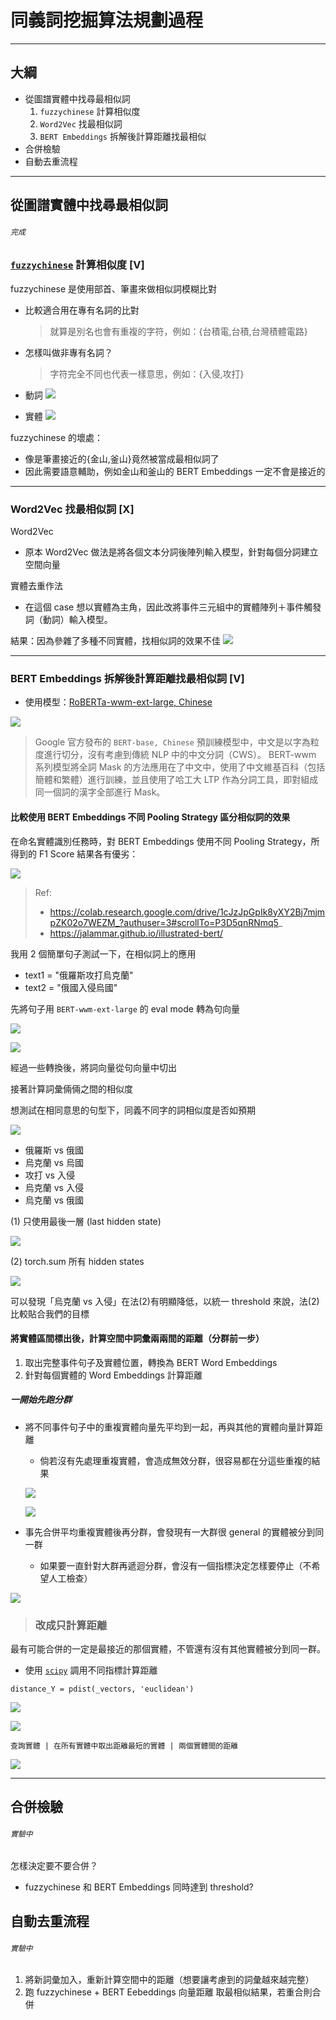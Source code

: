 # 同義詞挖掘算法規劃過程

---

## 大綱
- 從圖譜實體中找尋最相似詞
    1. `fuzzychinese` 計算相似度
    2. `Word2Vec` 找最相似詞
    3. `BERT Embeddings` 拆解後計算距離找最相似
- 合併檢驗
- 自動去重流程

---

## 從圖譜實體中找尋最相似詞
###### `完成`

### [`fuzzychinese`](https://github.com/znwang25/fuzzychinese) 計算相似度 [V]
fuzzychinese 是使用部首、筆畫來做相似詞模糊比對

- 比較適合用在專有名詞的比對
  > 就算是別名也會有重複的字符，例如：{台積電,台積,台灣積體電路}
- 怎樣叫做非專有名詞？
  > 字符完全不同也代表一樣意思，例如：{入侵,攻打}


- 動詞
![](https://i.imgur.com/EsY3nql.png)

- 實體
![](https://i.imgur.com/54aXlN8.png)

fuzzychinese 的壞處：
- 像是筆畫接近的{金山,釜山}竟然被當成最相似詞了
- 因此需要語意輔助，例如金山和釜山的 BERT Embeddings 一定不會是接近的

---

### Word2Vec 找最相似詞 [X]

Word2Vec
- 原本 Word2Vec 做法是將各個文本分詞後陣列輸入模型，針對每個分詞建立空間向量

實體去重作法
- 在這個 case 想以實體為主角，因此改將事件三元組中的實體陣列＋事件觸發詞（動詞）輸入模型。

結果：因為參雜了多種不同實體，找相似詞的效果不佳
![](https://i.imgur.com/YVT6HQD.png)

---

### BERT Embeddings 拆解後計算距離找最相似詞 [V]

- 使用模型：[RoBERTa-wwm-ext-large, Chinese](https://github.com/ymcui/Chinese-BERT-wwm)

![](https://i.imgur.com/X33Pddo.png)

> Google 官方發布的 `BERT-base, Chinese` 預訓練模型中，中文是以字為粒度進行切分，沒有考慮到傳統 NLP 中的中文分詞（CWS）。 BERT-wwm 系列模型將全詞 Mask 的方法應用在了中文中，使用了中文維基百科（包括簡體和繁體）進行訓練，並且使用了哈工大 LTP 作為分詞工具，即對組成同一個詞的漢字全部進行 Mask。

#### 比較使用 BERT Embeddings 不同 Pooling Strategy  區分相似詞的效果

在命名實體識別任務時，對 BERT Embeddings 使用不同 Pooling Strategy，所得到的 F1 Score 結果各有優劣：

![](https://i.imgur.com/GsFoqw8.png)

> Ref:
> - https://colab.research.google.com/drive/1cJzJpGpIk8yXY2Bj7mjmpZK02o7WEZM_?authuser=3#scrollTo=P3D5qnRNmq5_
> - https://jalammar.github.io/illustrated-bert/

我用 2 個簡單句子測試一下，在相似詞上的應用

- text1 = "俄羅斯攻打烏克蘭"
- text2 = "俄國入侵烏國"


先將句子用 `BERT-wwm-ext-large` 的 eval mode 轉為句向量

![](https://i.imgur.com/SjB0cfv.png)

![](https://i.imgur.com/yOFMt2B.png)

經過一些轉換後，將詞向量從句向量中切出

接著計算詞彙倆倆之間的相似度

想測試在相同意思的句型下，同義不同字的詞相似度是否如預期

![](https://i.imgur.com/itOty3V.png)

- 俄羅斯 vs 俄國
- 烏克蘭 vs 烏國
- 攻打 vs 入侵
- 烏克蘭 vs 入侵
- 烏克蘭 vs 俄國

(1) 只使用最後一層 (last hidden state)

![](https://i.imgur.com/gdiyh7V.png)

(2) torch.sum 所有 hidden states

![](https://i.imgur.com/TB6o1ia.png)

可以發現「烏克蘭 vs 入侵」在法(2)有明顯降低，以統一 threshold 來說，法(2)比較貼合我們的目標


#### 將實體區間標出後，計算空間中詞彙兩兩間的距離（分群前一步）

1. 取出完整事件句子及實體位置，轉換為 BERT Word Embeddings
2. 針對每個實體的 Word Embeddings 計算距離


##### 一開始先跑分群

- 將不同事件句子中的重複實體向量先平均到一起，再與其他的實體向量計算距離
  - 倘若沒有先處理重複實體，會造成無效分群，很容易都在分這些重複的結果

  ![](https://i.imgur.com/ZmUM1qH.png)
  
  ![](https://i.imgur.com/2DFNTjL.png)

- 事先合併平均重複實體後再分群，會發現有一大群很 general 的實體被分到同一群
  - 如果要一直針對大群再遞迴分群，會沒有一個指標決定怎樣要停止（不希望人工檢查）

![](https://i.imgur.com/eyGqpMf.png)



> ### 改成只計算距離

最有可能合併的一定是最接近的那個實體，不管還有沒有其他實體被分到同一群。

- 使用 [`scipy`](https://docs.scipy.org/doc/scipy/reference/generated/scipy.spatial.distance.pdist.html#scipy.spatial.distance.pdist) 調用不同指標計算距離
```python=
distance_Y = pdist(_vectors, 'euclidean')
```
![](https://i.imgur.com/IJMjdCM.png)

![](https://i.imgur.com/2W15H9W.png)


`查詢實體 | 在所有實體中取出距離最短的實體 | 兩個實體間的距離`

![](https://i.imgur.com/Flk1zfS.png)

---


## 合併檢驗
###### `實驗中`

怎樣決定要不要合併？
- fuzzychinese 和 BERT Embeddings 同時達到 threshold?

## 自動去重流程
###### `實驗中`

1. 將新詞彙加入，重新計算空間中的距離（想要讓考慮到的詞彙越來越完整）
2. 跑 fuzzychinese + BERT Eebeddings 向量距離 取最相似結果，若重合則合併

